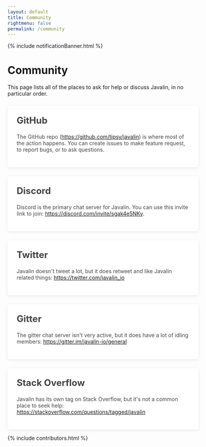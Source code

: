 ```yaml
---
layout: default
title: Community
rightmenu: false
permalink: /community
---
```


{% include notificationBanner.html %}

<h1 class="no-margin-top">Community</h1>

This page lists all of the places to ask for help or discuss Javalin, in no particular order.

<div class="community-boxes">
  <div class="community-box">
    <h2>GitHub</h2>
    <p>
      The GitHub repo (<a href="https://github.com/tipsy/javalin">https://github.com/tipsy/javalin</a>)
      is where most of the action happens.
      You can create issues to make feature request, to report bugs, or to ask questions.
    </p>
  </div>
  <div class="community-box">
    <h2>Discord</h2>
    <p>
      Discord is the primary chat server for Javalin. You can use this invite link to join:
      <a href="https://discord.com/invite/sgak4e5NKv">https://discord.com/invite/sgak4e5NKv</a>.
    </p>
  </div>
  <div class="community-box">
    <h2>Twitter</h2>
    <p>
      Javalin doesn't tweet a lot, but it does retweet and like Javalin related things:
      <a href="https://twitter.com/javalin_io">https://twitter.com/javalin_io</a>
    </p>
  </div>
  <div class="community-box">
    <h2>Gitter</h2>
    <p>
      The gitter chat server isn't very active, but it does have a lot of idling members:
      <a href="https://gitter.im/javalin-io/general">https://gitter.im/javalin-io/general</a>
    </p>
  </div>
  <div class="community-box">
    <h2>Stack Overflow</h2>
    <p>
      Javalin has its own tag on Stack Overflow, but it's not a common place to seek help:
      <a href="https://stackoverflow.com/questions/tagged/javalin">https://stackoverflow.com/questions/tagged/javalin</a>
    </p>
  </div>
</div>

{% include contributors.html %}

<style>
  .community-box {
    position: relative;
    color: #444;
    display: block;
    padding: 24px;
    background: #fff;
    border-radius: 5px;
    box-shadow: 0 2px 10px rgba(0, 0, 0, 0.08);
    margin-top: 24px;
  }

  .community-box h2 {
    font-size: 24px;
    margin-top: 0;
  }
</style>
